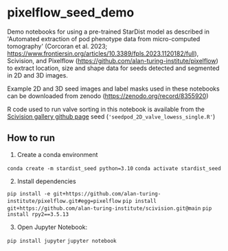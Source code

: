 # pixelflow_seed_demo
Demo notebooks for using  a pre-trained StarDist model as described in 'Automated extraction of pod phenotype data from micro-computed tomography' (Corcoran et al. 2023; https://www.frontiersin.org/articles/10.3389/fpls.2023.1120182/full), Scivision, and Pixelflow (https://github.com/alan-turing-institute/pixelflow) to extract location, size and shape data for seeds detected and segmented in 2D and 3D images.

Example 2D and 3D seed images and label masks used in these notebooks can be downloaded from zenodo (https://zenodo.org/record/8355920)

R code used to run valve sorting in this notebook is available from the [Scivision gallery github page](https://github.com/scivision-gallery/pixelflow_seed_demo/tree/main) seed (`'seedpod_2D_valve_lowess_single.R'`)

## How to run
1. Create a conda environment

`conda create -m stardist_seed python=3.10`
`conda activate stardist_seed`

2. Install dependencies

`pip install -e git+https://github.com/alan-turing-institute/pixelflow.git#egg=pixelflow`
`pip install git+https://github.com/alan-turing-institute/scivision.git@main`
`pip install rpy2==3.5.13`

3. Open Jupyter Notebook:

`pip install jupyter`
`jupyter notebook`

